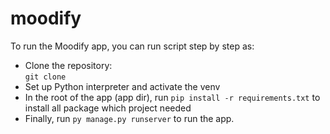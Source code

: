 # moodify
To run the Moodify app, you can run script step by step as: <br>
- Clone the repository: <br>
``` git clone  ```
- Set up Python interpreter and activate the venv <br>
- In the root of the app (app dir), run ``` pip install -r requirements.txt ``` to install all package which project needed <br>
- Finally, run ``` py manage.py runserver ``` to run the app.
